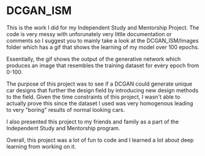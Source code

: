 # DCGAN_ISM

This is the work I did for my Independent Study and Mentorship Project. The code is very messy with unforunately very little documentation or comments so I suggest you to mainly take a look at the DCGAN_ISM/Images folder which has a gif that shows the learning of my model over 100 epochs.

Essentially, the gif shows the output of the generative network which produces an image that resembles the training dataset for every epoch from 0-100.

The purpose of this project was to see if a DCGAN could generate unique car designs that further the design field by introducing new design methods to the field. Given the time constraints of this project, I wasn't able to actually prove this since the dataset I used was very homogenous leading to very "boring" results of normal looking cars.

I also presented this project to my friends and family as a part of the Independent Study and Mentorship program.

Overall, this project was a lot of fun to code and I learned a lot about deep learning from working on it.

